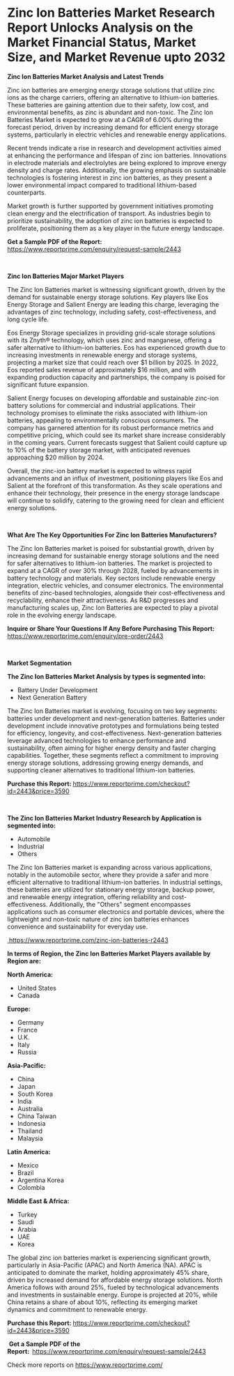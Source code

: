 <p><h1>Zinc Ion Batteries Market Research Report Unlocks Analysis on the Market Financial Status, Market Size, and Market Revenue upto 2032</h1></p><p><strong>Zinc Ion Batteries Market Analysis and Latest Trends</strong></p>
<p><p>Zinc ion batteries are emerging energy storage solutions that utilize zinc ions as the charge carriers, offering an alternative to lithium-ion batteries. These batteries are gaining attention due to their safety, low cost, and environmental benefits, as zinc is abundant and non-toxic. The Zinc Ion Batteries Market is expected to grow at a CAGR of 6.00% during the forecast period, driven by increasing demand for efficient energy storage systems, particularly in electric vehicles and renewable energy applications.</p><p>Recent trends indicate a rise in research and development activities aimed at enhancing the performance and lifespan of zinc ion batteries. Innovations in electrode materials and electrolytes are being explored to improve energy density and charge rates. Additionally, the growing emphasis on sustainable technologies is fostering interest in zinc ion batteries, as they present a lower environmental impact compared to traditional lithium-based counterparts.</p><p>Market growth is further supported by government initiatives promoting clean energy and the electrification of transport. As industries begin to prioritize sustainability, the adoption of zinc ion batteries is expected to proliferate, positioning them as a key player in the future energy landscape.</p></p>
<p><strong>Get a Sample PDF of the Report:&nbsp;</strong> <a href="https://www.reportprime.com/enquiry/request-sample/2443?utm_campaign=3030&utm_medium=2&utm_source=Github&utm_content=ia&utm_term=18032025&utm_id=zinc-ion-batteries">https://www.reportprime.com/enquiry/request-sample/2443</a></p>
<p>&nbsp;</p>
<p><strong>Zinc Ion Batteries Major Market Players</strong></p>
<p><p>The Zinc Ion Batteries market is witnessing significant growth, driven by the demand for sustainable energy storage solutions. Key players like Eos Energy Storage and Salient Energy are leading this charge, leveraging the advantages of zinc technology, including safety, cost-effectiveness, and long cycle life.</p><p>Eos Energy Storage specializes in providing grid-scale storage solutions with its Znyth® technology, which uses zinc and manganese, offering a safer alternative to lithium-ion batteries. Eos has experienced growth due to increasing investments in renewable energy and storage systems, projecting a market size that could reach over $1 billion by 2025. In 2022, Eos reported sales revenue of approximately $16 million, and with expanding production capacity and partnerships, the company is poised for significant future expansion.</p><p>Salient Energy focuses on developing affordable and sustainable zinc-ion battery solutions for commercial and industrial applications. Their technology promises to eliminate the risks associated with lithium-ion batteries, appealing to environmentally conscious consumers. The company has garnered attention for its robust performance metrics and competitive pricing, which could see its market share increase considerably in the coming years. Current forecasts suggest that Salient could capture up to 10% of the battery storage market, with anticipated revenues approaching $20 million by 2024.</p><p>Overall, the zinc-ion battery market is expected to witness rapid advancements and an influx of investment, positioning players like Eos and Salient at the forefront of this transformation. As they scale operations and enhance their technology, their presence in the energy storage landscape will continue to solidify, catering to the growing need for clean and efficient energy solutions.</p></p>
<p>&nbsp;</p>
<p><strong>What Are The Key Opportunities For Zinc Ion Batteries Manufacturers?</strong></p>
<p><p>The Zinc Ion Batteries market is poised for substantial growth, driven by increasing demand for sustainable energy storage solutions and the need for safer alternatives to lithium-ion batteries. The market is projected to expand at a CAGR of over 30% through 2028, fueled by advancements in battery technology and materials. Key sectors include renewable energy integration, electric vehicles, and consumer electronics. The environmental benefits of zinc-based technologies, alongside their cost-effectiveness and recyclability, enhance their attractiveness. As R&D progresses and manufacturing scales up, Zinc Ion Batteries are expected to play a pivotal role in the evolving energy landscape.</p></p>
<p><strong>Inquire or Share Your Questions If Any Before Purchasing This Report:</strong> <a href="https://www.reportprime.com/enquiry/pre-order/2443?utm_campaign=3030&utm_medium=2&utm_source=Github&utm_content=ia&utm_term=18032025&utm_id=zinc-ion-batteries">https://www.reportprime.com/enquiry/pre-order/2443</a></p>
<p>&nbsp;</p>
<p><strong>Market Segmentation</strong></p>
<p><strong>The Zinc Ion Batteries Market Analysis by types is segmented into:</strong></p>
<p><ul><li>Battery Under Development</li><li>Next Generation Battery</li></ul></p>
<p><p>The Zinc Ion Batteries market is evolving, focusing on two key segments: batteries under development and next-generation batteries. Batteries under development include innovative prototypes and formulations being tested for efficiency, longevity, and cost-effectiveness. Next-generation batteries leverage advanced technologies to enhance performance and sustainability, often aiming for higher energy density and faster charging capabilities. Together, these segments reflect a commitment to improving energy storage solutions, addressing growing energy demands, and supporting cleaner alternatives to traditional lithium-ion batteries.</p></p>
<p><strong>Purchase this Report:&nbsp;</strong><a href="https://www.reportprime.com/checkout?id=2443&price=3590&utm_campaign=3030&utm_medium=2&utm_source=Github&utm_content=ia&utm_term=18032025&utm_id=zinc-ion-batteries">https://www.reportprime.com/checkout?id=2443&price=3590</a></p>
<p>&nbsp;</p>
<p><strong>The Zinc Ion Batteries Market Industry Research by Application is segmented into:</strong></p>
<p><ul><li>Automobile</li><li>Industrial</li><li>Others</li></ul></p>
<p><p>The Zinc Ion Batteries market is expanding across various applications, notably in the automobile sector, where they provide a safer and more efficient alternative to traditional lithium-ion batteries. In industrial settings, these batteries are utilized for stationary energy storage, backup power, and renewable energy integration, offering reliability and cost-effectiveness. Additionally, the "Others" segment encompasses applications such as consumer electronics and portable devices, where the lightweight and non-toxic nature of zinc ion batteries enhances convenience and sustainability for everyday use.</p></p>
<p><a href="https://www.reportprime.com/zinc-ion-batteries-r2443?utm_campaign=3030&utm_medium=2&utm_source=Github&utm_content=ia&utm_term=18032025&utm_id=zinc-ion-batteries">&nbsp;https://www.reportprime.com/zinc-ion-batteries-r2443</a></p>
<p><strong>In terms of Region, the Zinc Ion Batteries Market Players available by Region are:</strong></p>
<p>
    <p> <strong> North America: </strong>
        <ul>
            <li>United States</li>
            <li>Canada</li>
        </ul>
        </p> 
    <p> <strong> Europe: </strong>
        <ul>
            <li>Germany</li>
            <li>France</li>
            <li>U.K.</li>
            <li>Italy</li>
            <li>Russia</li>
        </ul>
        </p> 
    <p> <strong> Asia-Pacific: </strong>
        <ul>
            <li>China</li>
            <li>Japan</li>
            <li>South Korea</li>
            <li>India</li>
            <li>Australia</li>
            <li>China Taiwan</li>
            <li>Indonesia</li>
            <li>Thailand</li>
            <li>Malaysia</li>
        </ul>
        </p> 
    <p> <strong> Latin America: </strong>
        <ul>
            <li>Mexico</li>
            <li>Brazil</li>
            <li>Argentina Korea</li>
            <li>Colombia</li>
        </ul>
        </p> 
    <p> <strong> Middle East & Africa: </strong>
        <ul>
            <li>Turkey</li>
            <li>Saudi</li>
            <li>Arabia</li>
            <li>UAE</li>
            <li>Korea</li>
        </ul>
    </p>
    </p>
<p><p>The global zinc ion batteries market is experiencing significant growth, particularly in Asia-Pacific (APAC) and North America (NA). APAC is anticipated to dominate the market, holding approximately 45% share, driven by increased demand for affordable energy storage solutions. North America follows with around 25%, fueled by technological advancements and investments in sustainable energy. Europe is projected at 20%, while China retains a share of about 10%, reflecting its emerging market dynamics and commitment to renewable energy.</p></p>
<p><strong>Purchase this Report: </strong><a href="https://www.reportprime.com/checkout?id=2443&price=3590&utm_campaign=3030&utm_medium=2&utm_source=Github&utm_content=ia&utm_term=18032025&utm_id=zinc-ion-batteries">https://www.reportprime.com/checkout?id=2443&price=3590</a></p>
<p>&nbsp;<strong>Get a Sample PDF of the Report:&nbsp;&nbsp;</strong><a href="https://www.reportprime.com/enquiry/request-sample/2443?utm_campaign=3030&utm_medium=2&utm_source=Github&utm_content=ia&utm_term=18032025&utm_id=zinc-ion-batteries">https://www.reportprime.com/enquiry/request-sample/2443</a></p>
<p><strong></strong></p>
<p>Check more reports on <a href="https://www.reportprime.com/?utm_campaign=3030&utm_medium=2&utm_source=Github&utm_content=ia&utm_term=18032025&utm_id=zinc-ion-batteries">https://www.reportprime.com/</a></p>